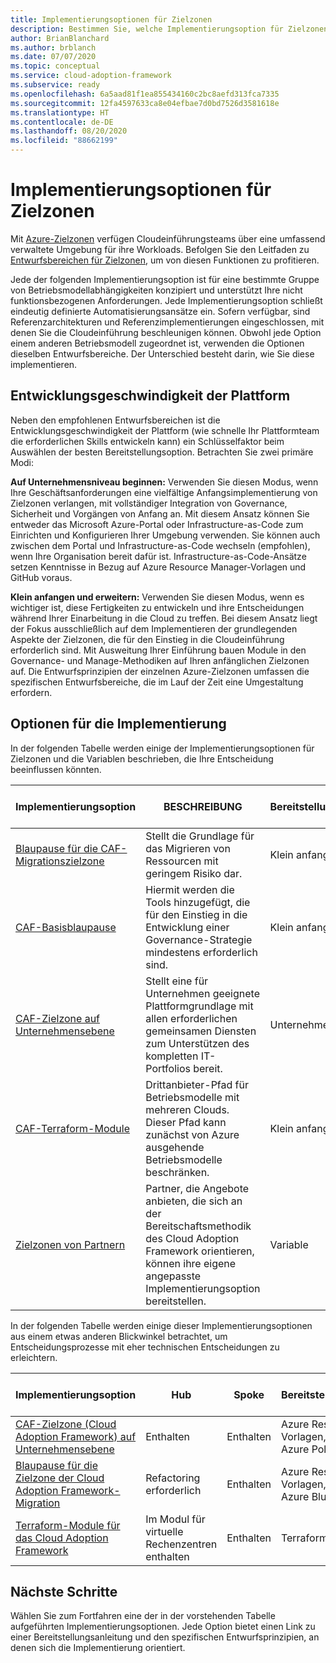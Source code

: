 ```yaml
---
title: Implementierungsoptionen für Zielzonen
description: Bestimmen Sie, welche Implementierungsoption für Zielzonen Ihren Anforderungen am besten gerecht wird.
author: BrianBlanchard
ms.author: brblanch
ms.date: 07/07/2020
ms.topic: conceptual
ms.service: cloud-adoption-framework
ms.subservice: ready
ms.openlocfilehash: 6a5aad81f1ea855434160c2bc8aefd313fca7335
ms.sourcegitcommit: 12fa4597633ca8e04efbae7d0bd7526d3581618e
ms.translationtype: HT
ms.contentlocale: de-DE
ms.lasthandoff: 08/20/2020
ms.locfileid: "88662199"
---
```

# <a name="landing-zone-implementation-options"></a>Implementierungsoptionen für Zielzonen

Mit [Azure-Zielzonen](./index.md) verfügen Cloudeinführungsteams über eine umfassend verwaltete Umgebung für ihre Workloads. Befolgen Sie den Leitfaden zu [Entwurfsbereichen für Zielzonen](./design-areas.md), um von diesen Funktionen zu profitieren.

Jede der folgenden Implementierungsoption ist für eine bestimmte Gruppe von Betriebsmodellabhängigkeiten konzipiert und unterstützt Ihre nicht funktionsbezogenen Anforderungen. Jede Implementierungsoption schließt eindeutig definierte Automatisierungsansätze ein. Sofern verfügbar, sind Referenzarchitekturen und Referenzimplementierungen eingeschlossen, mit denen Sie die Cloudeinführung beschleunigen können. Obwohl jede Option einem anderen Betriebsmodell zugeordnet ist, verwenden die Optionen dieselben Entwurfsbereiche. Der Unterschied besteht darin, wie Sie diese implementieren.

## <a name="platform-development-velocity"></a>Entwicklungsgeschwindigkeit der Plattform

Neben den empfohlenen Entwurfsbereichen ist die Entwicklungsgeschwindigkeit der Plattform (wie schnelle Ihr Plattformteam die erforderlichen Skills entwickeln kann) ein Schlüsselfaktor beim Auswählen der besten Bereitstellungsoption. Betrachten Sie zwei primäre Modi:

**Auf Unternehmensniveau beginnen:** Verwenden Sie diesen Modus, wenn Ihre Geschäftsanforderungen eine vielfältige Anfangsimplementierung von Zielzonen verlangen, mit vollständiger Integration von Governance, Sicherheit und Vorgängen von Anfang an. Mit diesem Ansatz können Sie entweder das Microsoft Azure-Portal oder Infrastructure-as-Code zum Einrichten und Konfigurieren Ihrer Umgebung verwenden. Sie können auch zwischen dem Portal und Infrastructure-as-Code wechseln (empfohlen), wenn Ihre Organisation bereit dafür ist. Infrastructure-as-Code-Ansätze setzen Kenntnisse in Bezug auf Azure Resource Manager-Vorlagen und GitHub voraus.

**Klein anfangen und erweitern:** Verwenden Sie diesen Modus, wenn es wichtiger ist, diese Fertigkeiten zu entwickeln und ihre Entscheidungen während Ihrer Einarbeitung in die Cloud zu treffen. Bei diesem Ansatz liegt der Fokus ausschließlich auf dem Implementieren der grundlegenden Aspekte der Zielzonen, die für den Einstieg in die Cloudeinführung erforderlich sind. Mit Ausweitung Ihrer Einführung bauen Module in den Governance- und Manage-Methodiken auf Ihren anfänglichen Zielzonen auf. Die Entwurfsprinzipien der einzelnen Azure-Zielzonen umfassen die spezifischen Entwurfsbereiche, die im Lauf der Zeit eine Umgestaltung erfordern.

## <a name="implementation-options"></a>Optionen für die Implementierung

In der folgenden Tabelle werden einige der Implementierungsoptionen für Zielzonen und die Variablen beschrieben, die Ihre Entscheidung beeinflussen könnten.

| Implementierungsoption | BESCHREIBUNG | Bereitstellungsgeschwindigkeit | Tiefere Entwurfsprinzipien | Anweisungen zur Bereitstellung |
|---|---|---|---|---|
| [Blaupause für die CAF-Migrationszielzone](./migrate-landing-zone.md) | Stellt die Grundlage für das Migrieren von Ressourcen mit geringem Risiko dar. | Klein anfangen | [Entwurfsprinzipien](./migrate-landing-zone.md#design-principles) | [Bereitstellen](./migrate-landing-zone.md) |
| [CAF-Basisblaupause](./foundation-blueprint.md) | Hiermit werden die Tools hinzugefügt, die für den Einstieg in die Entwicklung einer Governance-Strategie mindestens erforderlich sind. | Klein anfangen | [Entwurfsprinzipien](./foundation-blueprint.md#design-principles) | [Bereitstellen](./foundation-blueprint.md) |
| [CAF-Zielzone auf Unternehmensebene](../enterprise-scale/index.md) | Stellt eine für Unternehmen geeignete Plattformgrundlage mit allen erforderlichen gemeinsamen Diensten zum Unterstützen des kompletten IT-Portfolios bereit. | Unternehmensebene | [Entwurfsprinzipien](../enterprise-scale/design-principles.md) | [Bereitstellen](https://github.com/Azure/Enterprise-Scale/blob/main/docs/reference/contoso/Readme.md) |
| [CAF-Terraform-Module](./terraform-landing-zone.md) | Drittanbieter-Pfad für Betriebsmodelle mit mehreren Clouds. Dieser Pfad kann zunächst von Azure ausgehende Betriebsmodelle beschränken. | Klein anfangen | [Entwurfsprinzipien](./terraform-landing-zone.md#design-decisions) | [Bereitstellen](./terraform-landing-zone.md#customize-and-deploy-your-first-landing-zone) |
| [Zielzonen von Partnern](./partner-landing-zone.md) | Partner, die Angebote anbieten, die sich an der Bereitschaftsmethodik des Cloud Adoption Framework orientieren, können ihre eigene angepasste Implementierungsoption bereitstellen. | Variable | [Entwurfsprinzipien](./partner-landing-zone.md) | [Einen Partner suchen](https://www.microsoft.com/azure/partners/adopt?filters=ready) |

In der folgenden Tabelle werden einige dieser Implementierungsoptionen aus einem etwas anderen Blickwinkel betrachtet, um Entscheidungsprozesse mit eher technischen Entscheidungen zu erleichtern.

| Implementierungsoption | Hub | Spoke | Bereitstellungstechnologie | Anweisungen zur Bereitstellung |
|---|---|---|---|---|
| [CAF-Zielzone (Cloud Adoption Framework) auf Unternehmensebene](../enterprise-scale/index.md) | Enthalten  | Enthalten | Azure Resource Manager-Vorlagen, Azure-Portal, Azure Policy und GitHub | [Bereitstellen](../enterprise-scale/implementation-guidelines.md) |
| [Blaupause für die Zielzone der Cloud Adoption Framework-Migration](./migrate-landing-zone.md) | Refactoring erforderlich | Enthalten | Azure Resource Manager-Vorlagen, Azure-Portal und Azure Blueprints | [Bereitstellen](./migrate-landing-zone.md) |
| [Terraform-Module für das Cloud Adoption Framework](./terraform-landing-zone.md)  | Im Modul für virtuelle Rechenzentren enthalten | Enthalten | Terraform | [Bereitstellen](./terraform-landing-zone.md#customize-and-deploy-your-first-landing-zone) |

## <a name="next-steps"></a>Nächste Schritte

Wählen Sie zum Fortfahren eine der in der vorstehenden Tabelle aufgeführten Implementierungsoptionen. Jede Option bietet einen Link zu einer Bereitstellungsanleitung und den spezifischen Entwurfsprinzipien, an denen sich die Implementierung orientiert.
